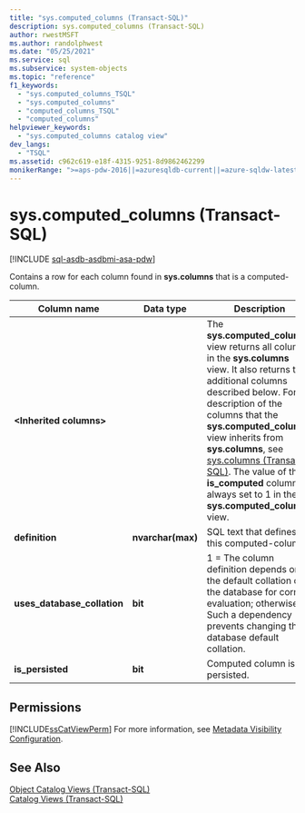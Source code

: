 ```yaml
---
title: "sys.computed_columns (Transact-SQL)"
description: sys.computed_columns (Transact-SQL)
author: rwestMSFT
ms.author: randolphwest
ms.date: "05/25/2021"
ms.service: sql
ms.subservice: system-objects
ms.topic: "reference"
f1_keywords:
  - "sys.computed_columns_TSQL"
  - "sys.computed_columns"
  - "computed_columns_TSQL"
  - "computed_columns"
helpviewer_keywords:
  - "sys.computed_columns catalog view"
dev_langs:
  - "TSQL"
ms.assetid: c962c619-e18f-4315-9251-8d9862462299
monikerRange: ">=aps-pdw-2016||=azuresqldb-current||=azure-sqldw-latest||>=sql-server-2016||>=sql-server-linux-2017||=azuresqldb-mi-current"
---
```

# sys.computed_columns (Transact-SQL)
[!INCLUDE [sql-asdb-asdbmi-asa-pdw](../../includes/applies-to-version/sql-asdb-asdbmi-asa-pdw.md)]

  Contains a row for each column found in **sys.columns** that is a computed-column.  
  
|Column name|Data type|Description|  
|-----------------|---------------|-----------------|  
|**\<Inherited columns>**||The **sys.computed_columns** view returns all columns in the **sys.columns** view. It also returns the additional columns described below. For a description of the columns that the **sys.computed_columns** view inherits from **sys.columns**, see [sys.columns &#40;Transact-SQL&#41;](../../relational-databases/system-catalog-views/sys-columns-transact-sql.md). The value of the **is_computed** column is always set to 1 in the **sys.computed_columns** view.|  
|**definition**|**nvarchar(max)**|SQL text that defines this computed-column.|  
|**uses_database_collation**|**bit**|1 = The column definition depends on the default collation of the database for correct evaluation; otherwise, 0. Such a dependency prevents changing the database default collation.|  
|**is_persisted**|**bit**|Computed column is persisted.|  
 

  
## Permissions  
 [!INCLUDE[ssCatViewPerm](../../includes/sscatviewperm-md.md)] For more information, see [Metadata Visibility Configuration](../../relational-databases/security/metadata-visibility-configuration.md).  
  
## See Also  
 [Object Catalog Views &#40;Transact-SQL&#41;](../../relational-databases/system-catalog-views/object-catalog-views-transact-sql.md)   
 [Catalog Views &#40;Transact-SQL&#41;](../../relational-databases/system-catalog-views/catalog-views-transact-sql.md)  
  
  
